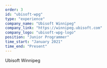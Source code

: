 ```yaml
---
order: 3
id: "ubisoft-wpg"
type: "experience"
company_name: "Ubisoft Winnipeg"
company_link: "https://winnipeg.ubisoft.com"
company_logo: "ubisoft-wpg-logo"
position: "Junior Programmer"
time_start: "January 2021"
time_end: "Present"
---
```


Ubisoft Winnipeg